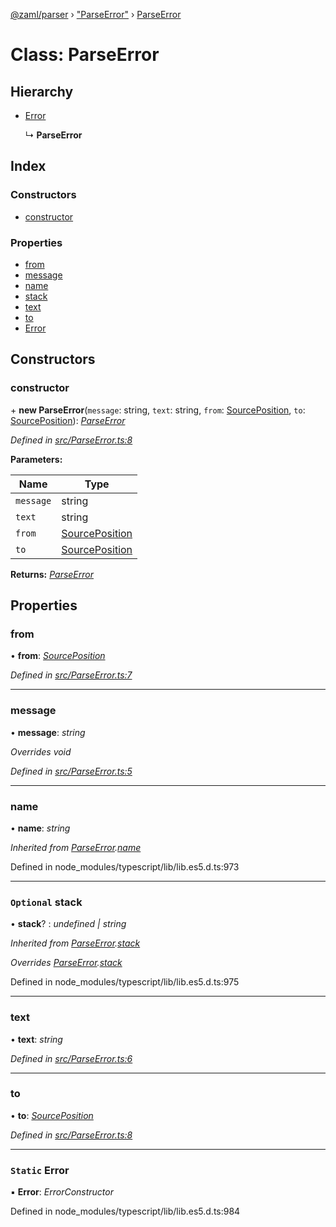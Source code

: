 [@zaml/parser](../README.md) › ["ParseError"](../modules/_parseerror_.md) › [ParseError](_parseerror_.parseerror.md)

# Class: ParseError

## Hierarchy

* [Error](_parseerror_.parseerror.md#static-error)

  ↳ **ParseError**

## Index

### Constructors

* [constructor](_parseerror_.parseerror.md#constructor)

### Properties

* [from](_parseerror_.parseerror.md#from)
* [message](_parseerror_.parseerror.md#message)
* [name](_parseerror_.parseerror.md#name)
* [stack](_parseerror_.parseerror.md#optional-stack)
* [text](_parseerror_.parseerror.md#text)
* [to](_parseerror_.parseerror.md#to)
* [Error](_parseerror_.parseerror.md#static-error)

## Constructors

###  constructor

\+ **new ParseError**(`message`: string, `text`: string, `from`: [SourcePosition](../interfaces/_textstream_.sourceposition.md), `to`: [SourcePosition](../interfaces/_textstream_.sourceposition.md)): *[ParseError](_parseerror_.parseerror.md)*

*Defined in [src/ParseError.ts:8](https://github.com/nexushubs/zaml-lang/blob/226a4c7/packages/zaml-parser/src/ParseError.ts#L8)*

**Parameters:**

Name | Type |
------ | ------ |
`message` | string |
`text` | string |
`from` | [SourcePosition](../interfaces/_textstream_.sourceposition.md) |
`to` | [SourcePosition](../interfaces/_textstream_.sourceposition.md) |

**Returns:** *[ParseError](_parseerror_.parseerror.md)*

## Properties

###  from

• **from**: *[SourcePosition](../interfaces/_textstream_.sourceposition.md)*

*Defined in [src/ParseError.ts:7](https://github.com/nexushubs/zaml-lang/blob/226a4c7/packages/zaml-parser/src/ParseError.ts#L7)*

___

###  message

• **message**: *string*

*Overrides void*

*Defined in [src/ParseError.ts:5](https://github.com/nexushubs/zaml-lang/blob/226a4c7/packages/zaml-parser/src/ParseError.ts#L5)*

___

###  name

• **name**: *string*

*Inherited from [ParseError](_parseerror_.parseerror.md).[name](_parseerror_.parseerror.md#name)*

Defined in node_modules/typescript/lib/lib.es5.d.ts:973

___

### `Optional` stack

• **stack**? : *undefined | string*

*Inherited from [ParseError](_parseerror_.parseerror.md).[stack](_parseerror_.parseerror.md#optional-stack)*

*Overrides [ParseError](_parseerror_.parseerror.md).[stack](_parseerror_.parseerror.md#optional-stack)*

Defined in node_modules/typescript/lib/lib.es5.d.ts:975

___

###  text

• **text**: *string*

*Defined in [src/ParseError.ts:6](https://github.com/nexushubs/zaml-lang/blob/226a4c7/packages/zaml-parser/src/ParseError.ts#L6)*

___

###  to

• **to**: *[SourcePosition](../interfaces/_textstream_.sourceposition.md)*

*Defined in [src/ParseError.ts:8](https://github.com/nexushubs/zaml-lang/blob/226a4c7/packages/zaml-parser/src/ParseError.ts#L8)*

___

### `Static` Error

▪ **Error**: *ErrorConstructor*

Defined in node_modules/typescript/lib/lib.es5.d.ts:984

